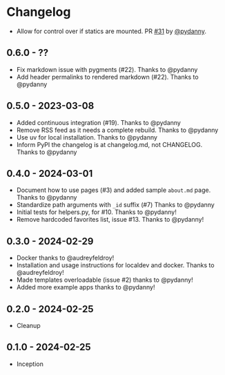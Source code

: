 # Changelog

* Allow for control over if statics are mounted. PR [#31](https://github.com/pydanny/fastapi-blog/pull/31) by [@pydanny](https://github.com/pydanny).

## 0.6.0 - ??

- Fix markdown issue with pygments (#22). Thanks to @pydanny
- Add header permalinks to rendered markdown (#22). Thanks to @pydanny

## 0.5.0 - 2023-03-08

- Added continuous integration (#19). Thanks to @pydanny
- Remove RSS feed as it needs a complete rebuild. Thanks to @pydanny
- Use uv for local installation. Thanks to @pydanny
- Inform PyPI the changelog is at changelog.md, not CHANGELOG. Thanks to @pydanny

## 0.4.0 - 2024-03-01

- Document how to use pages (#3) and added sample `about.md` page. Thanks to @pydanny
- Standardize path arguments with `_id` suffix (#7) Thanks to @pydanny
- Initial tests for helpers.py, for #10. Thanks to @pydanny!
- Remove hardcoded favorites list, issue #13. Thanks to @pydanny!

## 0.3.0 - 2024-02-29

- Docker thanks to @audreyfeldroy!
- Installation and usage instructions for localdev and docker. Thanks to @audreyfeldroy!
- Made templates overloadable (issue #2) thanks to @pydanny!
- Added more example apps thanks to @pydanny!

## 0.2.0 - 2024-02-25

- Cleanup

## 0.1.0 - 2024-02-25

- Inception
